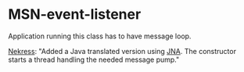 # MSN-event-listener

Application running this class has to have message loop.

[Nekress](https://github.com/Nekress): "Added a Java translated version using [JNA](https://github.com/java-native-access/jna). The constructor starts a thread handling the needed message pump."